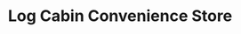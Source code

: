 ---
title: "Log Cabin Convenience Store"
url: /greenville/log-cabin-convenience-store/
shop: convenience
---